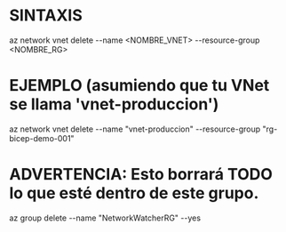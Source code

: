 # SINTAXIS
az network vnet delete --name <NOMBRE_VNET> --resource-group <NOMBRE_RG>

# EJEMPLO (asumiendo que tu VNet se llama 'vnet-produccion')
az network vnet delete --name "vnet-produccion" --resource-group "rg-bicep-demo-001"

# ADVERTENCIA: Esto borrará TODO lo que esté dentro de este grupo.
az group delete --name "NetworkWatcherRG" --yes
